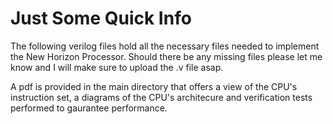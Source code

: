 # Just Some Quick Info 

The following verilog files hold all the necessary files needed to implement the New Horizon Processor.
Should there be any missing files please let me know and I will make sure to upload the .v file asap.

A pdf is provided in the main directory that offers a view of the CPU's instruction set, a diagrams of the CPU's architecure and verification tests performed to gaurantee performance.
